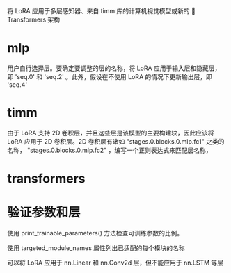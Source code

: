 将 LoRA 应用于多层感知器、来自 timm 库的计算机视觉模型或新的 🤗 Transformers 架构

# mlp

用户自行选择层。要确定要调整的层的名称，将 LoRA 应用于输入层和隐藏层，即 'seq.0' 和 'seq.2' 。此外，假设在不使用 LoRA 的情况下更新输出层，即 'seq.4'

# timm

由于 LoRA 支持 2D 卷积层，并且这些层是该模型的主要构建块，因此应该将 LoRA 应用于 2D 卷积层。2D 卷积层有诸如 "stages.0.blocks.0.mlp.fc1" 之类的名称， "stages.0.blocks.0.mlp.fc2" ，编写一个正则表达式来匹配层名称，

# transformers

# 验证参数和层

使用 print_trainable_parameters() 方法检查可训练参数的比例。

使用 targeted_module_names 属性列出已适配的每个模块的名称

可以将 LoRA 应用于 nn.Linear 和 nn.Conv2d 层，但不能应用于 nn.LSTM 等层